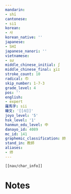 ```yaml
---
mandarin:
- shī
cantonese:
- si1
korean:
- 사
korean_native: ''
japanese:
- SHI
japanese_nanori: ''
vietnamese:
- sư
middle_chinese_initial: ʃ
middle_chinese_final: ɣiɪ
stroke_count: 10
radical: 巾
skip_number: 1-7-3
grade_level: 4
pos: ''
english:
- expert
羅馬字: sii
韓文: '[[싀]]'
joyo_level: '5'
hsk_level: '1'
hanmun_edu_level: 中
danayo_id: 4089
mc_id: 141
graphemic_classification: 帥
stand_in: 教師
aliases:
- 师
---
```

```meta-bind-embed
[[nav/char_info]]
```

# Notes
